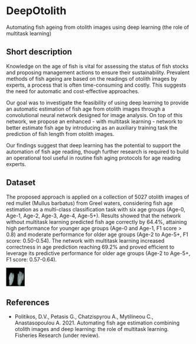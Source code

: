 # DeepOtolith
Automating fish ageing from otolith images using deep learning (the role of multitask learning)


## Short description

Knowledge on the age of fish is vital for assessing the status of fish stocks and proposing management actions to ensure their sustainability. Prevalent methods of fish
ageing are based on the readings of otolith images by experts, a process that is often time-consuming and costly. This suggests the need for automatic and cost-effective
approaches. 

Our goal was to investigate the feasibility of using deep learning to provide an automatic estimation of fish age from otolith images through a convolutional neural
network designed for image analysis. On top of this network, we propose an enhanced - with multitask learning - network to better estimate fish age by introducing as an
auxiliary training task the prediction of fish length from otolith images. 

Our findings suggest that deep learning has the potential to support the automation of fish age reading, though further research is required to build an operational tool useful in routine fish aging protocols for age reading experts.

## Dataset

The proposed approach is applied on a collection of 5027 otolith images of red mullet (Mullus barbatus) from Greel waters, considering fish age estimation as a multi-class classification task with six age groups (Age-0, Age-1, Age-2, Age-3, Age-4, Age-5+). Results showed that the network without multitask learning predicted fish age correctly by 64.4%, attaining high performance for younger age groups (Age-0 and Age-1, F1 score > 0.8) and moderate performance for older age groups (Age-2 to Age-5+, F1 score: 0.50-0.54). The network with multitask learning increased correctness in age prediction reaching 69.2% and proved efficient to leverage its predictive performance for older age groups (Age-2 to Age-5+, F1 score: 0.57-0.64). 

<img src = "https://github.com/dimpolitik/DeepOtolith/blob/main/otoliths.png" width="50" height="50">

## References

* Politikos, D.V., Petasis G., Chatzispyrou A., Mytilineou C., Anastasopoulou A. 2021. Automating fish age estimation combining otolith images and deep learning: 
the role of multitask learning. Fisheries Research (under review).

